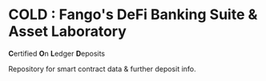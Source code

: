 # COLD : Fango's DeFi Banking Suite & Asset Laboratory

 **C**ertified **O**n **L**edger **D**eposits

Repository for smart contract data &amp; further deposit info.
